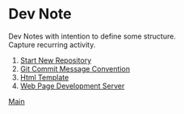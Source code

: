 # Dev Note

Dev Notes with intention to define some structure.  
Capture recurring activity.

1. [Start New Repository](start_repo.md)
2. [Git Commit Message Convention](commit_message.md)
3. [Html Template](html_template.md)
4. [Web Page Development Server](dev_server.md)

[Main](../index.md)
